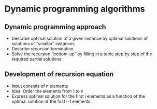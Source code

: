 # Dynamic programming algorithms

## Dynamic programming approach

- Describe optimal solution of a given instance by optimal solutions of solutions of “smaller” instances
- Describe recursion termination
- Solve the recursion “bottom-up” by filling in a table step by step of the required partial solutions

## Development of recursion equation
- Input consists of n elements
- Idea: Order the elements from 1 to n
- Express optimal solution for the first i elements as a function of the optimal solution of the first i-1 elements
